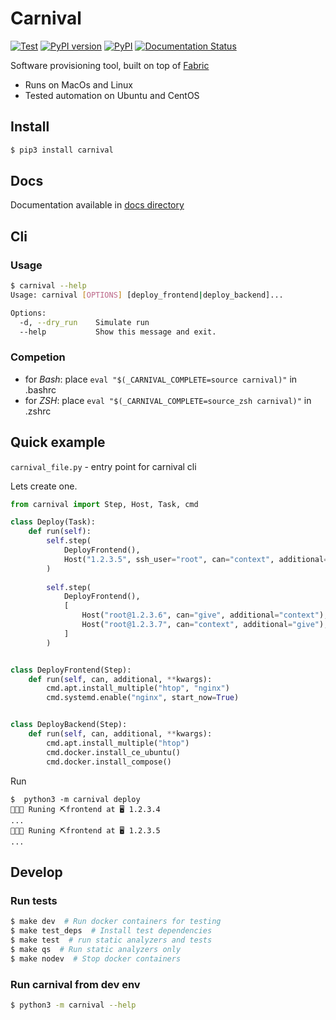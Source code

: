 # Carnival
[![Test](https://github.com/a1fred/carnival/workflows/Test/badge.svg?branch=master)](https://github.com/a1fred/carnival/actions)
[![PyPI version](https://badge.fury.io/py/carnival.svg)](https://badge.fury.io/py/carnival)
[![PyPI](https://img.shields.io/pypi/pyversions/carnival.svg)](https://pypi.python.org/pypi/carnival)
[![Documentation Status](https://readthedocs.org/projects/carnival/badge/?version=latest)](https://carnival.readthedocs.io/en/latest/?badge=latest)

Software provisioning tool, built on top of [Fabric](http://www.fabfile.org/)

* Runs on MacOs and Linux
* Tested automation on Ubuntu and CentOS

## Install
```bash
$ pip3 install carnival
```

## Docs
Documentation available in [docs directory](docs/0%20-%20overview.md)

## Cli
### Usage
```bash
$ carnival --help
Usage: carnival [OPTIONS] [deploy_frontend|deploy_backend]...

Options:
  -d, --dry_run    Simulate run
  --help           Show this message and exit.
```

### Competion
* for *Bash*: place `eval "$(_CARNIVAL_COMPLETE=source carnival)"` in .bashrc
* for *ZSH*: place `eval "$(_CARNIVAL_COMPLETE=source_zsh carnival)"` in .zshrc

## Quick example
`carnival_file.py` - entry point for carnival cli

Lets create one.
```python
from carnival import Step, Host, Task, cmd

class Deploy(Task):
    def run(self):
        self.step(
            DeployFrontend(),
            Host("1.2.3.5", ssh_user="root", can="context", additional="give"),
        )
    
        self.step(
            DeployFrontend(),
            [
                Host("root@1.2.3.6", can="give", additional="context"),
                Host("root@1.2.3.7", can="context", additional="give"),
            ]
        )


class DeployFrontend(Step):
    def run(self, can, additional, **kwargs):
        cmd.apt.install_multiple("htop", "nginx")
        cmd.systemd.enable("nginx", start_now=True)


class DeployBackend(Step):
    def run(self, can, additional, **kwargs):
        cmd.apt.install_multiple("htop")
        cmd.docker.install_ce_ubuntu()
        cmd.docker.install_compose()
```

Run
```
$  python3 -m carnival deploy
💃💃💃 Runing ⛏frontend at 🖥 1.2.3.4
...
💃💃💃 Runing ⛏frontend at 🖥 1.2.3.5
...
```


## Develop
### Run tests
```bash
$ make dev  # Run docker containers for testing
$ make test_deps  # Install test dependencies
$ make test  # run static analyzers and tests
$ make qs  # Run static analyzers only
$ make nodev  # Stop docker containers
```

### Run carnival from dev env
```bash
$ python3 -m carnival --help
```
